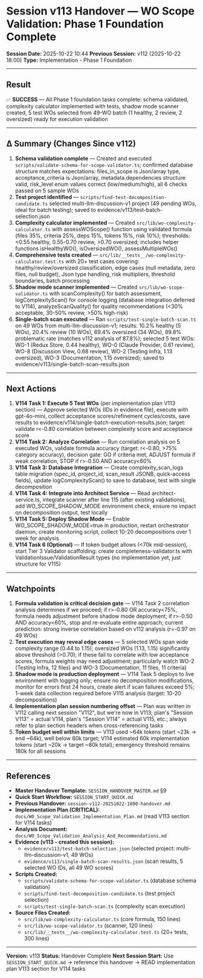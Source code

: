 # Session v113 Handover — WO Scope Validation: Phase 1 Foundation Complete

**Session Date:** 2025-10-22 10:44
**Previous Session:** v112 (2025-10-22 18:00)
**Type:** Implementation - Phase 1 Foundation

---

## Result

✅ **SUCCESS** — All Phase 1 foundation tasks complete: schema validated, complexity calculator implemented with tests, shadow mode scanner created, 5 test WOs selected from 49-WO batch (1 healthy, 2 review, 2 oversized) ready for execution validation

---

## Δ Summary (Changes Since v112)

1. **Schema validation complete** — Created and executed `scripts/validate-schema-for-scope-validator.ts`; confirmed database structure matches expectations: files_in_scope is Json/array type, acceptance_criteria is Json/array, metadata.dependencies structure valid, risk_level enum values correct (low/medium/high), all 6 checks passed on 5 sample WOs
2. **Test project identified** — `scripts/find-test-decomposition-candidate.ts` selected multi-llm-discussion-v1 project (49 pending WOs, ideal for batch testing); saved to evidence/v113/test-batch-selection.json
3. **Complexity calculator implemented** — Created `src/lib/wo-complexity-calculator.ts` with assessWOScope() function using validated formula (files 35%, criteria 25%, deps 15%, tokens 15%, risk 10%); thresholds: <0.55 healthy, 0.55-0.70 review, >0.70 oversized; includes helper functions isHealthyWO(), isOversizedWO(), assessMultipleWOs()
4. **Comprehensive tests created** — `src/lib/__tests__/wo-complexity-calculator.test.ts` with 20+ test cases covering: healthy/review/oversized classification, edge cases (null metadata, zero files, null budget), Json type handling, risk multipliers, threshold boundaries, batch processing
5. **Shadow mode scanner implemented** — Created `src/lib/wo-scope-validator.ts` with scanComplexity() for batch assessment, logComplexityScan() for console logging (database integration deferred to V114), analyzeScanQuality() for quality recommendations (<30% acceptable, 30-50% review, >50% high-risk)
6. **Single-batch scan executed** — Ran `scripts/test-single-batch-scan.ts` on 49 WOs from multi-llm-discussion-v1; results: 10.2% healthy (5 WOs), 20.4% review (10 WOs), 69.4% oversized (34 WOs), 89.8% problematic rate (matches v112 analysis of 87.8%); selected 5 test WOs: WO-1 (Redux Store, 0.44 healthy), WO-0 (Claude Provider, 0.61 review), WO-8 (Discussion View, 0.68 review), WO-2 (Testing Infra, 1.13 oversized), WO-3 (Documentation, 1.15 oversized); saved to evidence/v113/single-batch-scan-results.json

---

## Next Actions

1. **V114 Task 1: Execute 5 Test WOs** (per implementation plan V113 section) — Approve selected WOs (IDs in evidence file), execute with gpt-4o-mini, collect acceptance scores/refinement cycles/costs, save results to evidence/v114/single-batch-execution-results.json; target: validate r<-0.80 correlation between complexity score and acceptance score
2. **V114 Task 2: Analyze Correlation** — Run correlation analysis on 5 executed WOs, validate formula accuracy (target: r<-0.80, >75% category accuracy), decision gate: GO if criteria met, ADJUST formula if weak correlation, STOP if r>-0.50 AND accuracy<60%
3. **V114 Task 3: Database Integration** — Create complexity_scan_logs table migration (spec_id, project_id, scan_result JSONB, quick-access fields), update logComplexityScan() to save to database, test with single decomposition
4. **V114 Task 4: Integrate into Architect Service** — Read architect-service.ts, integrate scanner after line 115 (after existing validations), add WO_SCOPE_SHADOW_MODE environment check, ensure no impact on decomposition output, test locally
5. **V114 Task 5: Deploy Shadow Mode** — Enable WO_SCOPE_SHADOW_MODE=true in production, restart orchestrator daemon, create monitoring script, collect 10-20 decompositions over 1 week for analysis
6. **V114 Task 6 (Optional)** — If token budget allows (<70k mid-session), start Tier 3 Validator scaffolding: create completeness-validator.ts with ValidationIssue/ValidationResult types (no implementation yet, just structure for V115)

---

## Watchpoints

1. **Formula validation is critical decision gate** — V114 Task 2 correlation analysis determines if we proceed; if r>-0.80 OR accuracy<75%, formula needs adjustment before shadow mode deployment; if r>-0.50 AND accuracy<60%, stop and re-evaluate entire approach; current prediction: strong inverse correlation based on v112 analysis (r=-0.97 on 49 WOs)
2. **Test execution may reveal edge cases** — 5 selected WOs span wide complexity range (0.44 to 1.15); oversized WOs (1.13, 1.15) significantly above threshold (>0.70); if these fail to correlate with low acceptance scores, formula weights may need adjustment; particularly watch WO-2 (Testing Infra, 12 files) and WO-3 (Documentation, 11 files, 11 criteria)
3. **Shadow mode is production deployment** — V114 Task 5 deploys to live environment with logging only; ensure no decomposition modifications, monitor for errors first 24 hours, create alert if scan failures exceed 5%; 1-week data collection required before V115 analysis (target: 10-20 decompositions)
4. **Implementation plan session numbering offset** — Plan was written in V112 calling next session "V112", but we're now in V113; plan's "Session V113" = actual V114, plan's "Session V114" = actual V115, etc.; always refer to plan section headers when cross-referencing tasks
5. **Token budget well within limits** — V113 used ~64k tokens (start ~23k → end ~64k), well below 80k target; V114 estimated 60k implementation tokens (start ~20k → target ~80k total); emergency threshold remains 180k for all sessions

---

## References

- **Master Handover Template:** `SESSION_HANDOVER_MASTER.md` §9
- **Quick Start Workflow:** `SESSION_START_QUICK.md`
- **Previous Handover:** `session-v112-20251022-1800-handover.md`
- **Implementation Plan (CRITICAL):** `docs/WO_Scope_Validation_Implementation_Plan.md` (read V113 section for V114 tasks)
- **Analysis Document:** `docs/WO_Scope_Validation_Analysis_And_Recommendations.md`
- **Evidence (v113 - created this session):**
  - `evidence/v113/test-batch-selection.json` (selected project: multi-llm-discussion-v1, 49 WOs)
  - `evidence/v113/single-batch-scan-results.json` (scan results, 5 selected WO IDs, all 49 WO scores)
- **Scripts Created:**
  - `scripts/validate-schema-for-scope-validator.ts` (database schema validation)
  - `scripts/find-test-decomposition-candidate.ts` (test project selection)
  - `scripts/test-single-batch-scan.ts` (complexity scan execution)
- **Source Files Created:**
  - `src/lib/wo-complexity-calculator.ts` (core formula, 150 lines)
  - `src/lib/wo-scope-validator.ts` (scanner, 120 lines)
  - `src/lib/__tests__/wo-complexity-calculator.test.ts` (20+ tests, 300 lines)

---

**Version:** v113
**Status:** Handover Complete
**Next Session Start:** Use `SESSION_START_QUICK.md` → reference this handover → READ implementation plan V113 section for V114 tasks
